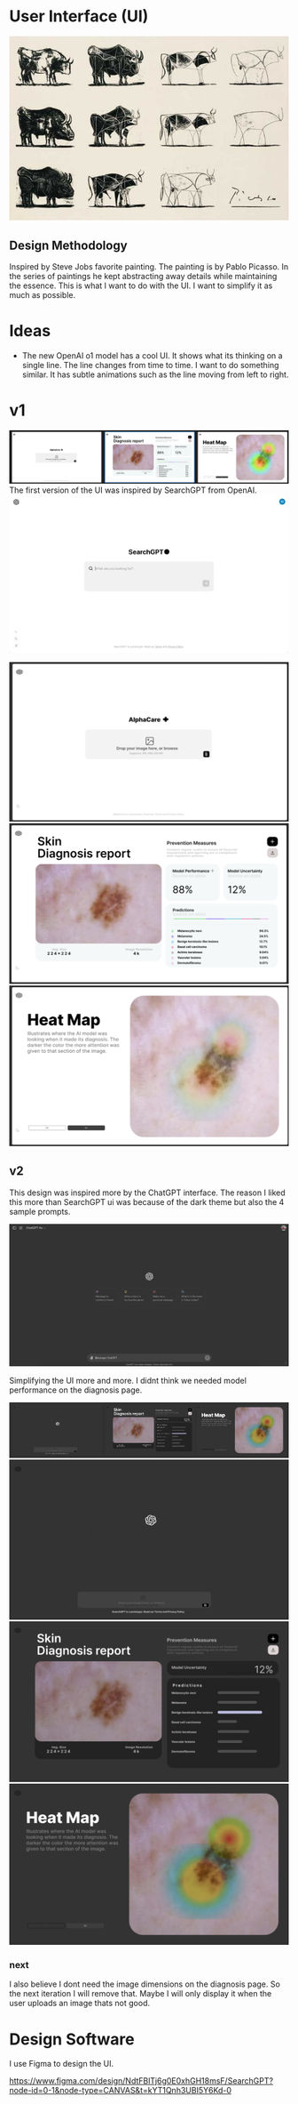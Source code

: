 # User Interface (UI)

![ui](../ui/stevejobs_favorite.jpeg)

## Design Methodology
Inspired by Steve Jobs favorite painting. The painting is by Pablo Picasso. In the series of paintings he kept abstracting away details while maintaining the essence. This is what I want to do with the UI. I want to simplify it as much as possible.

# Ideas
- The new OpenAI o1 model has a cool UI. It shows what its thinking on a single line. The line changes from time to time. I want to do something similar. It has subtle animations such as the line moving from left to right.



# v1
![ui](../ui/ui_v1.png)
The first version of the UI was inspired by SearchGPT from OpenAI.
![ui](../ui/searchgpt_2.jpeg)

![ui](../ui/v1_home.png)
![ui](../ui/v1_diagnose.png)
![ui](../ui/v1_heatmap.png)


## v2
This design was inspired more by the ChatGPT interface. The reason I liked this more than SearchGPT ui was because of the dark theme but also the 4 sample prompts. 

![ui](../ui/chatgpt.png)

Simplifying the UI more and more. I didnt think we needed model performance on the diagnosis page.

![ui](../ui/ui_v2.png)
![ui](../ui/v2_home.png)
![ui](../ui/v2_diagnose.png)
![ui](../ui/v2_heatmap.png)


### next

I also believe I dont need the image dimensions on the diagnosis page. So the next iteration I will remove that. Maybe I will only display it when the user uploads an image thats not good.

# Design Software
I use Figma to design the UI.

https://www.figma.com/design/NdtFBlTj6g0E0xhGH18msF/SearchGPT?node-id=0-1&node-type=CANVAS&t=kYT1Qnh3UBI5Y6Kd-0 
